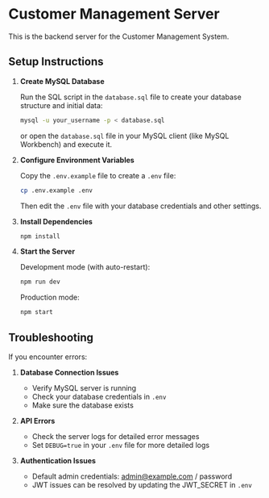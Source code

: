 
# Customer Management Server

This is the backend server for the Customer Management System.

## Setup Instructions

1. **Create MySQL Database**

   Run the SQL script in the `database.sql` file to create your database structure and initial data:
   
   ```bash
   mysql -u your_username -p < database.sql
   ```
   
   or open the `database.sql` file in your MySQL client (like MySQL Workbench) and execute it.

2. **Configure Environment Variables**

   Copy the `.env.example` file to create a `.env` file:
   
   ```bash
   cp .env.example .env
   ```
   
   Then edit the `.env` file with your database credentials and other settings.

3. **Install Dependencies**

   ```bash
   npm install
   ```

4. **Start the Server**

   Development mode (with auto-restart):
   ```bash
   npm run dev
   ```
   
   Production mode:
   ```bash
   npm start
   ```

## Troubleshooting

If you encounter errors:

1. **Database Connection Issues**
   - Verify MySQL server is running
   - Check your database credentials in `.env`
   - Make sure the database exists

2. **API Errors**
   - Check the server logs for detailed error messages
   - Set `DEBUG=true` in your `.env` file for more detailed logs

3. **Authentication Issues**
   - Default admin credentials: admin@example.com / password
   - JWT issues can be resolved by updating the JWT_SECRET in `.env`
